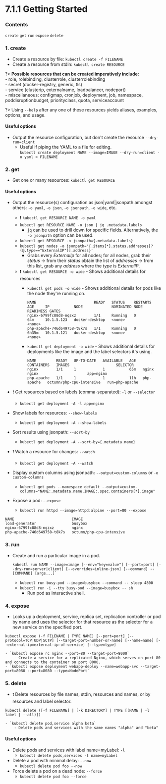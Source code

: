# 7.1.1 Getting Started

### Contents

`create` `get` `run` `expose` `delete`

### 1. create

- Create a resource by file: `kubectl create -f FILENAME`
- Create a resource from stdin: `kubectl create RESOURCE`

?> **Possible resources that can be created imperatively include:**<br>
    - role, rolebinding, clusterrole, clusterrolebinding<br>
    - secret (docker-registry, generic, tls)<br>
    - service (clusterip, externalname, loadbalancer, nodeport)<br>
    - miscellaneous: configmap, cronjob, deployment, job, namespace, poddisruptionbudget, priorityclass, quota, serviceaccount

?> Using `--help` after any one of these resources yields aliases, examples, options, and usage.

#### Useful options

- Output the resource configuration, but don't create the resource `--dry-run=client`
  - Useful if piping the YAML to a file for editing.<br>
    `kubectl create deployment NAME --image=IMAGE --dry-run=client -o yaml > FILENAME`

### 2. get

- Get one or many resources: `kubectl get RESOURCE`

#### Useful options

- Output the resource(s) configuration as json|yaml|jsonpath amongst others: `-o yaml`, `-o json`, `-o jsonpath`, `-o wide`,  etc.
  - ❗️ `kubectl get RESOURCE NAME -o yaml`
  - `kubectl get RESOURCE NAME -o json | jq .metadata.labels`
    - `jq` can be used to drill down for specific fields. Alternatively, the `-o jsonpath` option can be used.
  - `kubectl get RESOURCE -o jsonpath={.metadata.labels}`
  - `kubectl get nodes -o jsonpath='{.items[*].status.addresses[?(@.type=="ExternalIP")].address}'`
    - Grabs every *ExternalIp* for all nodes; for all nodes, grab their *status* → from their *status* obtain the list of *addresses* → from this list, grab any *address* where the *type* is *ExternalIP*.
  - ❗️ `kubectl get RESOURCE -o wide` - Shows additional details for resources
    - `kubectl get pods -o wide` - Shows additional details for pods like the node they're running on.

        ```
        NAME                          READY   STATUS    RESTARTS   AGE     IP           NODE             NOMINATED NODE   READINESS GATES
        nginx-6799fc88d8-nqzxz        1/1     Running   0          64m     10.1.5.123   docker-desktop   <none>           <none>
        php-apache-746d649758-t8k7s   1/1     Running   0          6h35m   10.1.5.121   docker-desktop   <none>           <none>
        ```

    - `kubectl get deployment -o wide` - Shows additional details for deployments like the image and the label selectors it's using.

        ```
        NAME         READY   UP-TO-DATE   AVAILABLE   AGE   CONTAINERS   IMAGES                     SELECTOR
        nginx        1/1     1            1           65m   nginx        nginx                      app=nginx
        php-apache   1/1     1            1           11h   php-apache   octumn/php-cpu-intensive   run=php-apache
        ```

- ❗️ Get resources based on labels (comma-separated): `-l` or `--selector`
  - `kubectl get deployment -A -l app=nginx`
- Show labels for resources: `--show-labels`
  - `kubectl get deployment -A --show-labels`
- Sort results using jsonpath: `--sort-by`
  - `kubectl get deployment -A --sort-by={.metadata.name}`
- ❗️ Watch a resource for changes: `--watch`
  - `kubectl get deployment -A --watch`
- Display custom columns using jsonpath: `--output=custom-columns` or `-o custom-columns`
  - `kubectl get pods --namespace default --output=custom-columns="NAME:.metadata.name,IMAGE:.spec.containers[*].image"`
- Expose a pod: `--expose`
  - `kubectl run httpd --image=httpd:alpine --port=80 --expose`

```
NAME                          IMAGE
load-generator                busybox
nginx-6799fc88d8-nqzxz        nginx
php-apache-746d649758-t8k7s   octumn/php-cpu-intensive
```

### 3. run

- Create and run a particular image in a pod.

    ```
    kubectl run NAME --image=image [--env="key=value"] [--port=port] [--dry-run=server|client] [--overrides=inline-json] [--command] -- [COMMAND] [args...]` 
    ```
  - `kubectl run busy-pod --image=busybox --command -- sleep 4800`
  - `kubectl run -i --tty busy-pod --image=busybox -- sh`
    - Run pod as interactive shell.

### 4. expose

- Looks up a deployment, service, replica set, replication controller or pod by name and uses the selector for that resource as the selector for a new service on the specified port.

```
kubectl expose (-f FILENAME | TYPE NAME) [--port=port] [--protocol=TCP|UDP|SCTP] [--target-port=number-or-name] [--name=name] [--external-ip=external-ip-of-service] [--type=type]
```

    - `kubectl expose rc nginx --port=80 --target-port=8000`
        - Create a service for a replicated Nginx, which serves on port 80 and connects to the container on port 8000.
    - `kubectl expose deployment webapp-deploy --name=webapp-svc --target-port=8080 --port=8080 --type=NodePort`

### 5. delete

- ❗️ Delete resources by file names, stdin, resources and names, or by resources and label selector.

```
kubectl delete ([-f FILENAME] | [-k DIRECTORY] | TYPE [(NAME | -l label | --all)])
```

    - `kubectl delete pod,service alpha beta`
        - Delete pods and services with the same names "alpha" and "beta" 

#### Useful options

- Delete pods and services with label name=myLabel: `-l`
  - `kubectl delete pods,services -l name=myLabel`
- Delete a pod with minimal delay: `--now`
  - `kubectl delete pod foo --now`
- Force delete a pod on a dead node: `--force`
  - `kubectl delete pod foo --force`
